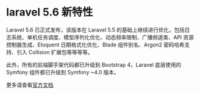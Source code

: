 # laravel 5.6 新特性
Laravel 5.6 已正式发布，该版本在 Laravel 5.5 的基础上继续进行优化，包括日志系统、单机任务调度、模型序列化优化、动态频率限制、广播频道类、API 资源控制器生成、Eloquent 日期格式化优化、Blade 组件别名、Argon2 密码哈希支持、引入 Collision 扩展包等等等等。

此外，所有的前端脚手架代码都已升级到 Bootstrap 4，Laravel 底层使用的 Symfony 组件都已升级到 Symfony ~4.0 版本。

更多请查看[官方文档](https://laravel.com/docs/5.6/releases)